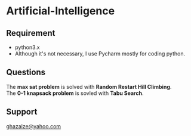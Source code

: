 # Artificial-Intelligence
## Requirement  
- python3.x
- Although it's not necessary,  I use Pycharm mostly for coding python.  
## Questions  
The **max sat problem** is solved with **Random Restart Hill Climbing**.  
The **0-1 knapsack problem** is sovled with **Tabu Search**.  
## Support
ghazalze@yahoo.com
